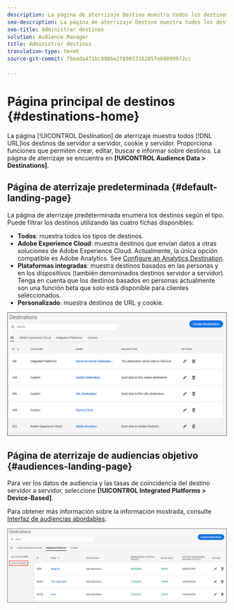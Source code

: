 ```yaml
---
description: La página de aterrizaje Destino muestra todos los destinos de URL, cookie y servidor a servidor. Proporciona funciones que permiten crear, editar, buscar e informar sobre destinos. La página de aterrizaje se encuentra en Datos de audiencia > Destinos.
seo-description: La página de aterrizaje Destino muestra todos los destinos de URL, cookie y servidor a servidor. Proporciona funciones que permiten crear, editar, buscar e informar sobre destinos. La página de aterrizaje se encuentra en Datos de audiencia > Destinos.
seo-title: Administrar destinos
solution: Audience Manager
title: Administrar destinos
translation-type: tm+mt
source-git-commit: 75eada471bc898be2f8903316285fe60890972cc

---
```




# Página principal de destinos {#destinations-home}

La página [!UICONTROL Destination] de aterrizaje muestra todos [!DNL URL]los destinos de servidor a servidor, cookie y servidor. Proporciona funciones que permiten crear, editar, buscar e informar sobre destinos. La página de aterrizaje se encuentra en **[!UICONTROL Audience Data > Destinations]**.

## Página de aterrizaje predeterminada {#default-landing-page}

<!-- destinations-home.xml -->

La página de aterrizaje predeterminada enumera los destinos según el tipo. Puede filtrar los destinos utilizando las cuatro fichas disponibles:

* **Todos**: muestra todos los tipos de destinos.
* **Adobe Experience Cloud**: muestra destinos que envían datos a otras soluciones de Adobe Experience Cloud. Actualmente, la única opción compatible es Adobe Analytics. See [Configure an Analytics Destination](/help/using/features/destinations/create-analytics-destination.md).
* **Plataformas integradas**: muestra destinos basados en las personas y en los dispositivos (también denominados destinos servidor a servidor). Tenga en cuenta que los destinos basados en personas actualmente son una función beta que solo está disponible para clientes seleccionados.
* **Personalizado**: muestra destinos de URL y cookie.


![](assets/destinations-landing.png)

## Página de aterrizaje de audiencias objetivo {#audiences-landing-page}

Para ver los datos de audiencia y las tasas de coincidencia del destino servidor a servidor, seleccione **[!UICONTROL Integrated Platforms > Device-Based]**.

Para obtener más información sobre la información mostrada, consulte [Interfaz de audiencias abordables](/help/using/features/addressable-audiences.md#addressable-audience-interface).

![](/help/using/features/assets/addressable-audiences-landing.png)